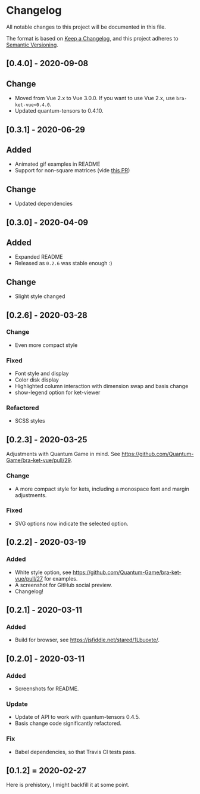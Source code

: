 # Changelog

All notable changes to this project will be documented in this file.

The format is based on [Keep a Changelog](https://keepachangelog.com/en/1.0.0/),
and this project adheres to [Semantic Versioning](https://semver.org/spec/v2.0.0.html).

## [0.4.0] - 2020-09-08

## Change

* Moved from Vue 2.x to Vue 3.0.0. If you want to use Vue 2.x, use `bra-ket-vue<0.4.0`.
* Updated quantum-tensors to 0.4.10.

## [0.3.1] - 2020-06-29

## Added

* Animated gif examples in README
* Support for non-square matrices (vide [this PR](https://github.com/Quantum-Game/bra-ket-vue/pull/40))

## Change

* Updated dependencies

## [0.3.0] - 2020-04-09

## Added

* Expanded README
* Released as `0.2.6` was stable enough :)

## Change

* Slight style changed

## [0.2.6] - 2020-03-28

### Change

* Even more compact style

### Fixed

* Font style and display
* Color disk display
* Highlighted column interaction with dimension swap and basis change
* show-legend option for ket-viewer

### Refactored

* SCSS styles

## [0.2.3] - 2020-03-25

Adjustments with Quantum Game in mind. See https://github.com/Quantum-Game/bra-ket-vue/pull/29.

### Change

- A more compact style for kets, including a monospace font and margin adjustments.

### Fixed

- SVG options now indicate the selected option.

## [0.2.2] - 2020-03-19

### Added

- White style option, see https://github.com/Quantum-Game/bra-ket-vue/pull/27 for examples.
- A screenshot for GitHub social preview.
- Changelog!

## [0.2.1] - 2020-03-11

### Added

- Build for browser, see https://jsfiddle.net/stared/1Lbuoxte/.

## [0.2.0] - 2020-03-11

### Added

- Screenshots for README.

### Update

- Update of API to work with quantum-tensors 0.4.5.
- Basis change code significantly refactored.

### Fix

- Babel dependencies, so that Travis CI tests pass.

## [0.1.2] = 2020-02-27

Here is prehistory, I might backfill it at some point.